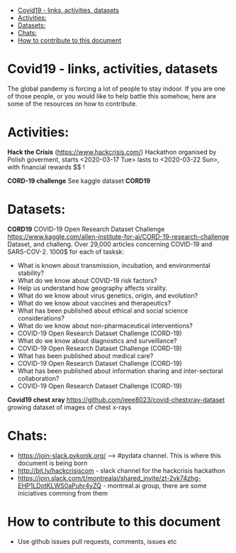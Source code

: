 - [Covid19 - links, activities, datasets](#org7b40f69)
- [Activities:](#org55b0732)
- [Datasets:](#org8a8e6de)
- [Chats:](#org269d61a)
- [How to contribute to this document](#org0219df0)


<a id="org7b40f69"></a>

# Covid19 - links, activities, datasets

The global pandemy is forcing a lot of people to stay indoor. If you are one of those people, or you would like to help battle this somehow, here are some of the resources on how to contribute.


<a id="org55b0732"></a>

# Activities:

**Hack the Crisis** (<https://www.hackcrisis.com/>) Hackathon organised by Polish goverment, starts <span class="timestamp-wrapper"><span class="timestamp">&lt;2020-03-17 Tue&gt; </span></span> lasts to <span class="timestamp-wrapper"><span class="timestamp">&lt;2020-03-22 Sun&gt;</span></span>, with financial rewards $$ !

**CORD-19 challenge** See kaggle dataset **CORD19**


<a id="org8a8e6de"></a>

# Datasets:

**CORD19** COVID-19 Open Research Dataset Challenge <https://www.kaggle.com/allen-institute-for-ai/CORD-19-research-challenge> Dataset, and challeng. Over 29,000 articles concerning COVID-19 and SARS-COV-2. 1000$ for each of tasksk:

-   What is known about transmission, incubation, and environmental stability?
-   What do we know about COVID-19 risk factors?
-   Help us understand how geography affects virality.
-   What do we know about virus genetics, origin, and evolution?
-   What do we know about vaccines and therapeutics?
-   What has been published about ethical and social science considerations?
-   What do we know about non-pharmaceutical interventions?
-   COVID-19 Open Research Dataset Challenge (CORD-19)
-   What do we know about diagnostics and surveillance?
-   COVID-19 Open Research Dataset Challenge (CORD-19)
-   What has been published about medical care?
-   COVID-19 Open Research Dataset Challenge (CORD-19)
-   What has been published about information sharing and inter-sectoral collaboration?
-   COVID-19 Open Research Dataset Challenge (CORD-19)

**Covid19 chest xray** <https://github.com/ieee8023/covid-chestxray-dataset> growing dataset of images of chest x-rays


<a id="org269d61a"></a>

# Chats:

-   <https://join-slack.pykonik.org/> &#x2013;> #pydata channel. This is where this document is being born
-   <http://bit.ly/hackcrisiscom> - slack channel for the hackcrisis hackathon
-   <https://join.slack.com/t/montrealai/shared_invite/zt-2vk74zhg-EHP1LDotKLWS0aPuhr4yZQ> - montreal.ai group, there are some iniciatives comming from them


<a id="org0219df0"></a>

# How to contribute to this document

-   Use github issues pull requests, comments, issues etc
